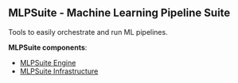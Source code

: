 ## MLPSuite - Machine Learning Pipeline Suite

Tools to easily orchestrate and run ML pipelines. 

**MLPSuite components**:
- [MLPSuite Engine](mlpsuite_engine)
- [MLPSuite Infrastructure](mlpsuite_infrastructure)
